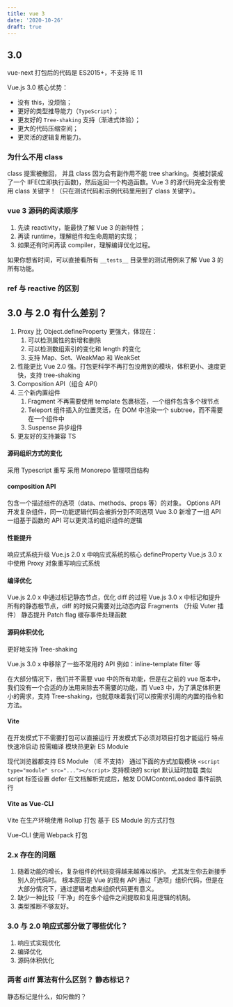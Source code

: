 ```yaml
---
title: vue 3
date: '2020-10-26'
draft: true
---
```


## 3.0

vue-next 打包后的代码是 ES2015+，不支持 IE 11

Vue.js 3.0 核⼼优势：

- 没有 this，没烦恼；
- 更好的类型推导能⼒（`TypeScript`）；
- 更友好的 `Tree-shaking` ⽀持（渐进式体验）；
- 更⼤的代码压缩空间；
- 更灵活的逻辑复⽤能⼒。

### 为什么不用 class

class 提案被撤回， 并且 class 因为会有副作用不能 tree sharking。类被封装成了一个 IIFE(立即执行函数)，然后返回一个构造函数。Vue 3 的源代码完全没有使用 class 关键字！（只在测试代码和示例代码里用到了 class 关键字）。

### vue 3 源码的阅读顺序

1. 先读 reactivity，能最快了解 Vue 3 的新特性；
2. 再读 runtime，理解组件和生命周期的实现；
3. 如果还有时间再读 compiler，理解编译优化过程。

如果你想省时间，可以直接看所有 `__tests__` 目录里的测试用例来了解 Vue 3 的所有功能。

### ref 与 reactive 的区别

## 3.0 与 2.0 有什么差别？

1. Proxy 比 Object.defineProperty 更强大，体现在：
   1. 可以检测属性的新增和删除
   2. 可以检测数组索引的变化和 length 的变化
   3. 支持 Map、Set、WeakMap 和 WeakSet
2. 性能更比 Vue 2.0 强。打包更科学不再打包没用到的模块，体积更小、速度更快，支持 tree-shaking
3. Composition API（组合 API）
4. 三个新内置组件
   1. Fragment 不再需要使用 template 包裹标签，一个组件包含多个根节点
   2. Teleport 组件插入的位置灵活，在 DOM 中渲染一个 subtree，而不需要在一个组件中
   3. Suspense 异步组件
5. 更友好的支持兼容 TS

#### 源码组织方式的变化

采用 Typescript 重写
采用 Monorepo 管理项目结构

#### composition API

包含一个描述组件的选项（data、methods、props 等）的对象。
Options API 开发复杂组件，同一功能逻辑代码会被拆分到不同选项
Vue 3.0 新增了一组 API
一组基于函数的 API
可以更灵活的组织组件的逻辑

#### 性能提升

响应式系统升级
Vue.js 2.0 x 中响应式系统的核心 defineProperty
Vue.js 3.0 x 中使用 Proxy 对象重写响应式系统

#### 编译优化

Vue.js 2.0 x 中通过标记静态节点，优化 diff 的过程
Vue.js 3.0 x 中标记和提升所有的静态根节点，diff 的时候只需要对比动态内容
Fragments （升级 Vuter 插件）
静态提升
Patch flag
缓存事件处理函数

#### 源码体积优化

更好地支持 Tree-shaking

Vue.js 3.0 x 中移除了一些不常用的 API
例如：inline-template filter 等

在大部分情况下，我们并不需要 vue 中的所有功能，但是在之前的 vue 版本中，我们没有一个合适的办法用来除去不需要的功能，而 Vue3 中，为了满足体积更小的需求，支持 Tree-shaking，也就意味着我们可以按需求引用的内置的指令和方法。

#### Vite

在开发模式下不需要打包可以直接运行
开发模式下必须对项目打包才能运行
特点
快速冷启动
按需编译
模块热更新
ES Module

现代浏览器都支持 ES Module （IE 不支持）
通过下面的方式加载模块 `<script type="module" src="..."></script>`
支持模块的 script 默认延时加载
类似 script 标签设置 defer
在文档解析完成后，触发 DOMContentLoaded 事件前执行

#### Vite as Vue-CLI

Vite 在生产环境使用 Rollup 打包
基于 ES Module 的方式打包

Vue-CLI 使用 Webpack 打包

### 2.x 存在的问题

1. 随着功能的增长，复杂组件的代码变得越来越难以维护。 尤其发生你去新接手别人的代码时。 根本原因是 Vue 的现有 API 通过「选项」组织代码，但是在大部分情况下，通过逻辑考虑来组织代码更有意义。
2. 缺少一种比较「干净」的在多个组件之间提取和复用逻辑的机制。
3. 类型推断不够友好。

### 3.0 与 2.0 响应式部分做了哪些优化？

1. 响应式实现优化
2. 编译优化
3. 源码体积优化

### 两者 diff 算法有什么区别？ 静态标记？

静态标记是什么，如何做的？
